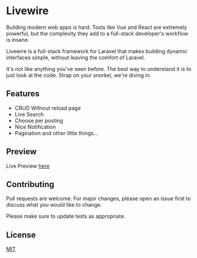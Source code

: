 # Livewire
Building modern web apps is hard. Tools like Vue and React are extremely powerful, but the complexity they add to a full-stack developer's workflow is insane.

Livewire is a full-stack framework for Laravel that makes building dynamic interfaces simple, without leaving the comfort of Laravel.

It's not like anything you've seen before. The best way to understand it is to just look at the code. Strap on your snorkel, we're diving in.

<!-- ## Installation

- Clone this repository
- Run the server

```bash
php artisan serve
``` -->

## Features
- CRUD Without reload page
- Live Search
- Choose per posting
- Nice Notification
- Pagination
and other little things...

## Preview
Live Preview
[here](http://vast-wildwood-28906.herokuapp.com/dashboard)

## Contributing
Pull requests are welcome. For major changes, please open an issue first to discuss what you would like to change.

Please make sure to update tests as appropriate.

## License
[MIT](https://choosealicense.com/licenses/mit/)
